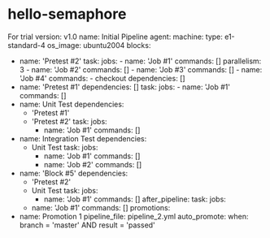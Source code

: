 # hello-semaphore
For trial
version: v1.0
name: Initial Pipeline
agent:
  machine:
    type: e1-standard-4
    os_image: ubuntu2004
blocks:
  - name: 'Pretest #2'
    task:
      jobs:
        - name: 'Job #1'
          commands: []
          parallelism: 3
        - name: 'Job #2'
          commands: []
        - name: 'Job #3'
          commands: []
        - name: 'Job #4'
          commands:
            - checkout
    dependencies: []
  - name: 'Pretest #1'
    dependencies: []
    task:
      jobs:
        - name: 'Job #1'
          commands: []
  - name: Unit Test
    dependencies:
      - 'Pretest #1'
      - 'Pretest #2'
    task:
      jobs:
        - name: 'Job #1'
          commands: []
  - name: Integration Test
    dependencies:
      - Unit Test
    task:
      jobs:
        - name: 'Job #1'
          commands: []
        - name: 'Job #2'
          commands: []
  - name: 'Block #5'
    dependencies:
      - 'Pretest #2'
      - Unit Test
    task:
      jobs:
        - name: 'Job #1'
          commands: []
after_pipeline:
  task:
    jobs:
      - name: 'Job #1'
        commands: []
promotions:
  - name: Promotion 1
    pipeline_file: pipeline_2.yml
    auto_promote:
      when: branch = 'master' AND result = 'passed'

